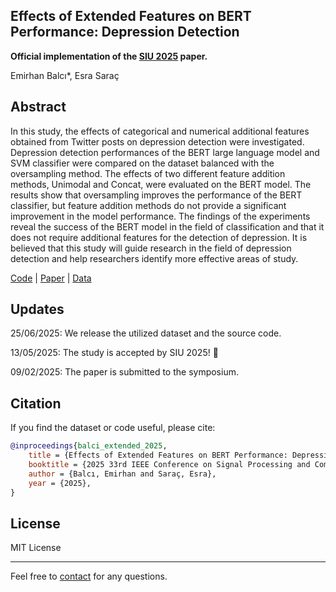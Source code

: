 ## Effects of Extended Features on BERT Performance: Depression Detection

<b>Official implementation of the [SIU 2025](https://www.ieee.org.tr/33-ieee-sinyal-isleme-ve-iletisim-uygulamalari-kurultayi-siu/) paper.</b>

Emirhan Balcı*, Esra Saraç

## Abstract
In this study, the effects of categorical and numerical additional features obtained from Twitter posts on depression detection were investigated. Depression detection performances of the BERT large language model and SVM classifier were compared on the dataset balanced with the oversampling method. The effects of two different feature addition methods, Unimodal and Concat, were evaluated on the BERT model. The results show that oversampling improves the performance of the BERT classifier, but feature addition methods do not provide a significant improvement in the model performance. The findings of the experiments reveal the success of the BERT model in the field of classification and that it does not require additional features for the detection of depression. It is believed that this study will guide research in the field of depression detection and help researchers identify more effective areas of study.

[Code](https://github.com/BashMocha/Extended-Features-on-BERT-Performance/tree/master/notebooks) | [Paper]() | [Data](https://github.com/BashMocha/Extended-Features-on-BERT-Performance/tree/master/data)

## Updates

25/06/2025: We release the utilized dataset and the source code.

13/05/2025: The study is accepted by SIU 2025! 🎉

09/02/2025: The paper is submitted to the symposium.

## Citation

If you find the dataset or code useful, please cite:

```bibtex
@inproceedings{balci_extended_2025,
	title = {Effects of Extended Features on BERT Performance: Depression Detection},
	booktitle = {2025 33rd IEEE Conference on Signal Processing and Communications Applications (SIU2025},
	author = {Balcı, Emirhan and Saraç, Esra},
	year = {2025},
}
```

## License

MIT License

<hr>

Feel free to [contact](mailto:emirbalci360@gmail.com) for any questions.
